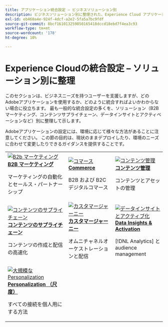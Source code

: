 ```yaml
---
title: アプリケーション統合設定 – ビジネスソリューション別
description: ビジネスソリューション別に整理された、Experience Cloud アプリケーションの一般的な統合設定について学ぶ。
exl-id: eb460a4e-924f-4dcf-a2e2-5fa5a7bc9fdf
source-git-commit: 8bcf161013259850165418dccd18ebd7f4ea3c93
workflow-type: tm+mt
source-wordcount: '178'
ht-degree: 10%

---
```


# Experience Cloudの統合設定 – ソリューション別に整理

このセクションは、ビジネスニーズを持つユーザーを支援しますが、どのAdobeアプリケーションを使用するか、どのように統合すればよいかわからない場合に役立ちます。 最も一般的な統合設定の多くを、ソリューション（B2B マーケティング、コンテンツサプライチェーン、データインサイトとアクティベーションなど）別に整理して示します。

Adobeアプリケーションの設定には、環境に応じて様々な方法があることに注意してください。 この節の目的は、現状のままデプロイしたり、環境のニーズに合わせて変更したりできるガイダンスを提供することです。

<table>
<tr>
    <td>
      <a  href="./b2b.md"><img alt="B2b マーケティング" src="https://cdn.experienceleague.adobe.com/thumb/b2b.png?lang=ja"/></a>
      <div><strong><a href="./b2b.md">B2B マーケティング </a></strong></div>
      <p>
        マーケティングの自動化とセールス・パートナーシップ
      </p>
    </td>
   <td>
      <a  href="./commerce.md"><img alt="コマース" src="https://cdn.experienceleague.adobe.com/thumb/commerce.png?lang=ja"/></a>
      <div><strong><a href="./commerce.md">Commerce</a></strong></div>
      <p>
        B2B および B2C デジタルコマース
      </p>
   </td>    
   <td>
      <a  href="./content-management.md"><img alt="コンテンツ管理" src="https://cdn.experienceleague.adobe.com/thumb/content-management.png?lang=ja"/></a>
      <div><strong><a href="./content-management.md">コンテンツ管理</a></strong></div>
      <p>
        コンテンツとアセットの管理
      </p>
   </td>
</tr>
<tr>
   <td>
      <a  href="./content-supply-chain.md"><img alt="コンテンツのサプライチェーン" src="https://cdn.experienceleague.adobe.com/thumb/content-supply-chain.png?lang=ja"/></a>
      <div><strong><a href="./content-supply-chain.md"> コンテンツのサプライチェーン </a></strong></div>
      <p>
        コンテンツの作成と配信の高速化
      </p> 
    </td>
   <td>
      <a  href="./customer-journeys.md"><img alt="カスタマージャーニー" src="https://cdn.experienceleague.adobe.com/thumb/customer-journeys.png?lang=ja"/></a>
      <div><strong><a href="./customer-journeys.md"> カスタマージャーニー </a></strong></div>
      <p>
        オムニチャネルオーケストレーションと配信
      </p> 
    </td>
   <td>
      <a  href="./data-insights.md"><img alt="データインサイトとアクティブ化" src="https://cdn.experienceleague.adobe.com/thumb/data-insights.png?lang=ja"/></a>
      <div><strong><a href="./data-insights.md"> Data Insights &amp; Activation</a></strong></div>
      <p>
        [!DNL Analytics] と audience management
      </p>
   </td>  
</tr>
<tr>
   <td>
      <a  href="./personalization.md"><img alt="大規模なPersonalization" src="https://cdn.experienceleague.adobe.com/thumb/personalization.png?lang=ja"/></a>
      <div><strong><a href="./personalization.md">Personalization （尺度） </a></strong></div>
      <p>
        すべての接続を個人用にする方法
      </p>
   </td>
</table>

